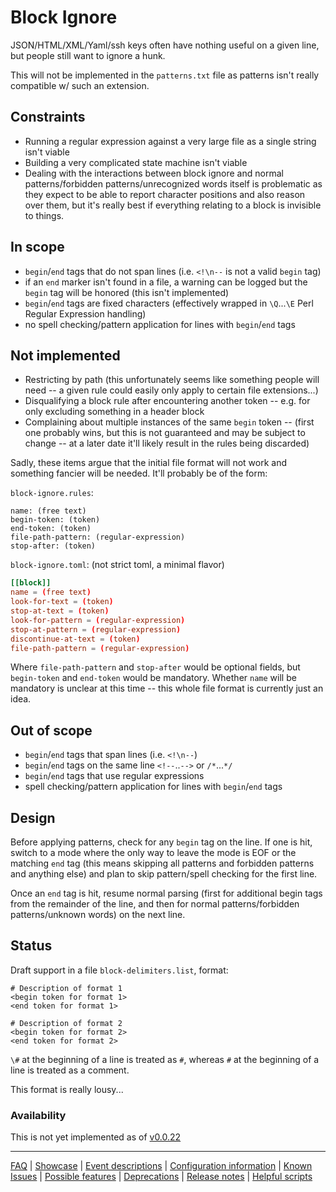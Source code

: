 # Block Ignore

JSON/HTML/XML/Yaml/ssh keys often have nothing useful on a given line, but people still want to ignore a hunk.

This will not be implemented in the `patterns.txt` file as patterns isn't really compatible w/ such an extension.

## Constraints

- Running a regular expression against a very large file as a single string isn't viable
- Building a very complicated state machine isn't viable
- Dealing with the interactions between block ignore and normal patterns/forbidden patterns/unrecognized words itself is problematic as they expect to be able to report character positions and also reason over them, but it's really best if everything relating to a block is invisible to things.

## In scope

- `begin`/`end` tags that do not span lines (i.e. `<!\n--` is not a valid `begin` tag)
- if an `end` marker isn't found in a file, a warning can be logged but the `begin` tag will be honored (this isn't implemented)
- `begin`/`end` tags are fixed characters (effectively wrapped in `\Q`...`\E` Perl Regular Expression handling)
- no spell checking/pattern application for lines with `begin`/`end` tags

## Not implemented

- Restricting by path (this unfortunately seems like something people will need -- a given rule could easily only apply to certain file extensions...)
- Disqualifying a block rule after encountering another token -- e.g. for only excluding something in a header block
- Complaining about multiple instances of the same `begin` token -- (first one probably wins, but this is not guaranteed and may be subject to change -- at a later date it'll likely result in the rules being discarded)

Sadly, these items argue that the initial file format will not work and something fancier will be needed. It'll probably be of the form:

`block-ignore.rules`:

```
name: (free text)
begin-token: (token)
end-token: (token)
file-path-pattern: (regular-expression)
stop-after: (token)
```

`block-ignore.toml`: (not strict toml, a minimal flavor)

```toml
[[block]]
name = (free text)
look-for-text = (token)
stop-at-text = (token)
look-for-pattern = (regular-expression)
stop-at-pattern = (regular-expression)
discontinue-at-text = (token)
file-path-pattern = (regular-expression)
```

Where `file-path-pattern` and `stop-after` would be optional fields, but `begin-token` and `end-token` would be mandatory. Whether `name` will be mandatory is unclear at this time -- this whole file format is currently just an idea.

## Out of scope

- `begin`/`end` tags that span lines (i.e. `<!\n--`)
- `begin`/`end` tags on the same line `<!--`..`-->` or `/*`...`*/`
- `begin`/`end` tags that use regular expressions
- spell checking/pattern application for lines with `begin`/`end` tags

## Design

Before applying patterns, check for any `begin` tag on the line. If one is hit, switch to a mode where the only way to leave the mode is EOF or the matching `end` tag (this means skipping all patterns and forbidden patterns and anything else) and plan to skip pattern/spell checking for the first line.

Once an `end` tag is hit, resume normal parsing (first for additional begin tags from the remainder of the line, and then for normal patterns/forbidden patterns/unknown words) on the next line.

## Status

Draft support in a file `block-delimiters.list`, format:

```block-delimiters.list
# Description of format 1
<begin token for format 1>
<end token for format 1>

# Description of format 2
<begin token for format 2>
<end token for format 2>
```

`\#` at the beginning of a line is treated as `#`, whereas `#` at the beginning of a line is treated as a comment.

This format is really lousy...

### Availability

This is not yet implemented as of [v0.0.22](https://github.com/check-spelling/check-spelling/releases/tag/v0.0.22)

---
[FAQ](FAQ.md) | [Showcase](Showcase.md) | [Event descriptions](Event-descriptions.md) | [Configuration information](Configuration-information.md) | [Known Issues](Known-Issues.md) | [Possible features](Possible-features.md) | [Deprecations](Deprecations.md) | [Release notes](Release-notes.md) | [Helpful scripts](Helpful-scripts.md)

